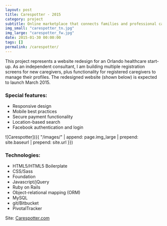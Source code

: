 ```yaml
---
layout: post
title: Carespotter - 2015
category: project
subtitle: Online marketplace that connects families and professional caregivers
img_small: "carespotter_tn.jpg"
img_large: "carespotter_fw.jpg"
date: 2015-01-30 00:00:00
tags: []
permalink: /carespotter/
---
```

This project represents a website redesign for an Orlando healthcare start-up.  As an independent consultant, I am building multiple registration screens for new caregivers, plus functionality for registered caregivers to manage their profiles. The redesigned website (shown below) is expected to launch March 2015.

### Special features:
* Responsive design
* Mobile best practices
* Secure payment functionality
* Location-based search
* Facebook authentication and login

![Carespotter]({{ "/images/" | append: page.img_large | prepend: site.baseurl | prepend: site.url  }})

### Technologies:
* HTML5/HTML5 Boilerplate
* CSS/Sass
* Foundation
* Javascript/jQuery
* Ruby on Rails
* Object-relational mapping (ORM)
* MySQL
* git/Bitbucket
* PivotalTracker

Site: [Carespotter.com](http://carespotter.com)
